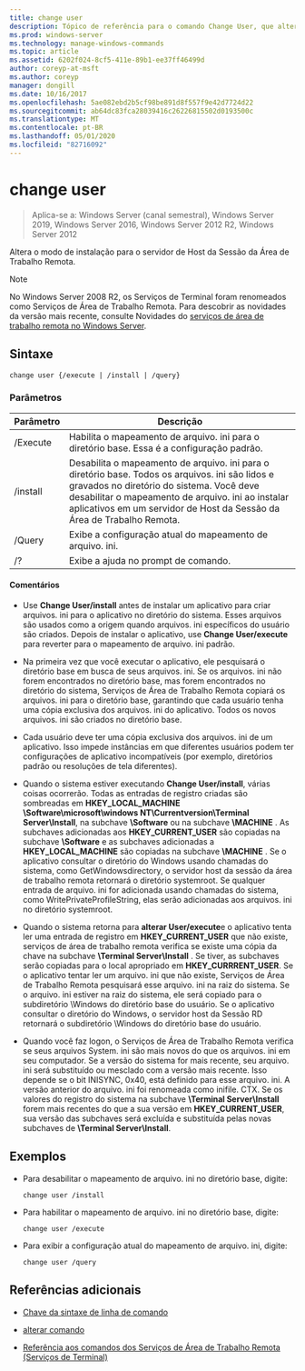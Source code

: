 ```yaml
---
title: change user
description: Tópico de referência para o comando Change User, que altera o modo de instalação para o servidor de Host da Sessão da Área de Trabalho Remota.
ms.prod: windows-server
ms.technology: manage-windows-commands
ms.topic: article
ms.assetid: 6202f024-8cf5-411e-89b1-ee37ff46499d
author: coreyp-at-msft
ms.author: coreyp
manager: dongill
ms.date: 10/16/2017
ms.openlocfilehash: 5ae082ebd2b5cf98be891d8f557f9e42d7724d22
ms.sourcegitcommit: ab64dc83fca28039416c26226815502d0193500c
ms.translationtype: MT
ms.contentlocale: pt-BR
ms.lasthandoff: 05/01/2020
ms.locfileid: "82716092"
---
```

# <a name="change-user"></a>change user

> Aplica-se a: Windows Server (canal semestral), Windows Server 2019, Windows Server 2016, Windows Server 2012 R2, Windows Server 2012

Altera o modo de instalação para o servidor de Host da Sessão da Área de Trabalho Remota.

> [!NOTE]
> No Windows Server 2008 R2, os Serviços de Terminal foram renomeados como Serviços de Área de Trabalho Remota. Para descobrir as novidades da versão mais recente, consulte Novidades do [serviços de área de trabalho remota no Windows Server](https://docs.microsoft.com/previous-versions/windows/it-pro/windows-server-2012-R2-and-2012/dn283323(v=ws.11)).

## <a name="syntax"></a>Sintaxe

```
change user {/execute | /install | /query}
```

### <a name="parameters"></a>Parâmetros

| Parâmetro | Descrição |
| --------- | ----------- |
| /Execute | Habilita o mapeamento de arquivo. ini para o diretório base. Essa é a configuração padrão. |
| /install | Desabilita o mapeamento de arquivo. ini para o diretório base. Todos os arquivos. ini são lidos e gravados no diretório do sistema. Você deve desabilitar o mapeamento de arquivo. ini ao instalar aplicativos em um servidor de Host da Sessão da Área de Trabalho Remota. |
| /Query | Exibe a configuração atual do mapeamento de arquivo. ini. |
| /? | Exibe a ajuda no prompt de comando. |

#### <a name="remarks"></a>Comentários

- Use **Change User/install** antes de instalar um aplicativo para criar arquivos. ini para o aplicativo no diretório do sistema. Esses arquivos são usados como a origem quando arquivos. ini específicos do usuário são criados. Depois de instalar o aplicativo, use **Change User/execute** para reverter para o mapeamento de arquivo. ini padrão.

- Na primeira vez que você executar o aplicativo, ele pesquisará o diretório base em busca de seus arquivos. ini. Se os arquivos. ini não forem encontrados no diretório base, mas forem encontrados no diretório do sistema, Serviços de Área de Trabalho Remota copiará os arquivos. ini para o diretório base, garantindo que cada usuário tenha uma cópia exclusiva dos arquivos. ini do aplicativo. Todos os novos arquivos. ini são criados no diretório base.

- Cada usuário deve ter uma cópia exclusiva dos arquivos. ini de um aplicativo. Isso impede instâncias em que diferentes usuários podem ter configurações de aplicativo incompatíveis (por exemplo, diretórios padrão ou resoluções de tela diferentes).

- Quando o sistema estiver executando **Change User/install**, várias coisas ocorrerão. Todas as entradas de registro criadas são sombreadas em **HKEY_LOCAL_MACHINE \Software\microsoft\windows NT\Currentversion\Terminal Server\Install**, na subchave **\Software** ou na subchave **\MACHINE** . As subchaves adicionadas aos **HKEY_CURRENT_USER** são copiadas na subchave **\Software** e as subchaves adicionadas a **HKEY_LOCAL_MACHINE** são copiadas na subchave **\MACHINE** . Se o aplicativo consultar o diretório do Windows usando chamadas do sistema, como GetWindowsdirectory, o servidor host da sessão da área de trabalho remota retornará o diretório systemroot. Se qualquer entrada de arquivo. ini for adicionada usando chamadas do sistema, como WritePrivateProfileString, elas serão adicionadas aos arquivos. ini no diretório systemroot.

- Quando o sistema retorna para **alterar User/execute**e o aplicativo tenta ler uma entrada de registro em **HKEY_CURRENT_USER** que não existe, serviços de área de trabalho remota verifica se existe uma cópia da chave na subchave **\Terminal Server\Install** . Se tiver, as subchaves serão copiadas para o local apropriado em **HKEY_CURRRENT_USER**. Se o aplicativo tentar ler um arquivo. ini que não existe, Serviços de Área de Trabalho Remota pesquisará esse arquivo. ini na raiz do sistema. Se o arquivo. ini estiver na raiz do sistema, ele será copiado para o subdiretório \Windows do diretório base do usuário. Se o aplicativo consultar o diretório do Windows, o servidor host da Sessão RD retornará o subdiretório \Windows do diretório base do usuário.

- Quando você faz logon, o Serviços de Área de Trabalho Remota verifica se seus arquivos System. ini são mais novos do que os arquivos. ini em seu computador. Se a versão do sistema for mais recente, seu arquivo. ini será substituído ou mesclado com a versão mais recente. Isso depende se o bit INISYNC, 0x40, está definido para esse arquivo. ini. A versão anterior do arquivo. ini foi renomeada como inifile. CTX. Se os valores do registro do sistema na subchave **\Terminal Server\Install** forem mais recentes do que a sua versão em **HKEY_CURRENT_USER**, sua versão das subchaves será excluída e substituída pelas novas subchaves de **\Terminal Server\Install**.

## <a name="examples"></a>Exemplos

- Para desabilitar o mapeamento de arquivo. ini no diretório base, digite:

  ```
  change user /install
  ```

- Para habilitar o mapeamento de arquivo. ini no diretório base, digite:

  ```
  change user /execute
  ```

- Para exibir a configuração atual do mapeamento de arquivo. ini, digite:

  ```
  change user /query
  ```

## <a name="additional-references"></a>Referências adicionais

- [Chave da sintaxe de linha de comando](command-line-syntax-key.md)

- [alterar comando](change.md)

- [Referência aos comandos dos Serviços de Área de Trabalho Remota (Serviços de Terminal)](remote-desktop-services-terminal-services-command-reference.md)
